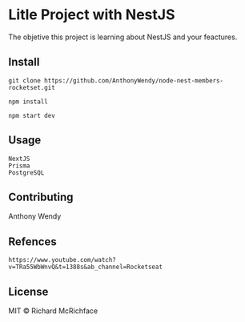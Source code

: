 # Litle Project with NestJS

The objetive this project is learning about NestJS and your feactures.

## Install

```
git clone https://github.com/AnthonyWendy/node-nest-members-rocketset.git
```

```
npm install
```

```
npm start dev
```

## Usage

```
NextJS
Prisma
PostgreSQL
```

## Contributing

Anthony Wendy

## Refences
```
https://www.youtube.com/watch?v=TRa55WbWnvQ&t=1388s&ab_channel=Rocketseat
```

## License

MIT © Richard McRichface
